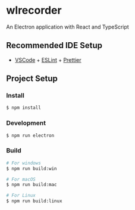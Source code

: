 # wlrecorder

An Electron application with React and TypeScript

## Recommended IDE Setup

- [VSCode](https://code.visualstudio.com/) + [ESLint](https://marketplace.visualstudio.com/items?itemName=dbaeumer.vscode-eslint) + [Prettier](https://marketplace.visualstudio.com/items?itemName=esbenp.prettier-vscode)

## Project Setup

### Install

```bash
$ npm install
```

### Development

```bash
$ npm run electron
```

### Build

```bash
# For windows
$ npm run build:win

# For macOS
$ npm run build:mac

# For Linux
$ npm run build:linux
```
